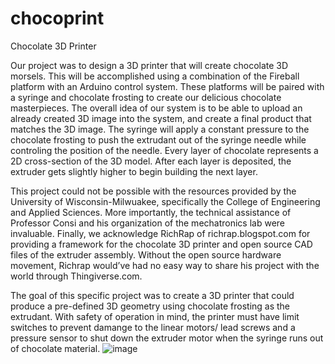 # chocoprint
Chocolate 3D Printer

Our project was to design a 3D printer that will create chocolate 3D morsels. This will be accomplished using a combination of the Fireball platform with an Arduino control system.  These platforms will be paired with a syringe and chocolate frosting to create our delicious chocolate masterpieces. The overall idea of our system is to be able to upload an already created 3D image into the system, and create a final product that matches the 3D image. The syringe will apply a constant pressure to the chocolate frosting to push the extrudant out of the syringe needle while controling the position of the needle. Every layer of chocolate represents a 2D cross-section of the 3D model. After each layer is deposited, the extruder gets slightly higher to begin building the next layer. 

This project could not be possible with the resources provided by the University of Wisconsin-Milwuakee, specifically the College of Engineering and Applied Sciences. More importantly, the technical assistance of Professor Consi and his organization of the mechatronics lab were invaluable. Finally, we acknowledge RichRap of richrap.blogspot.com for providing a framework for the chocolate 3D printer and open source CAD files of the extruder assembly. Without the open source hardware movement, Richrap would’ve had no easy way to share his project with the world through Thingiverse.com. 

The goal of this specific project was to create a 3D printer that could produce a pre-defined 3D geometry using chocolate frosting as the extrudant. With safety of operation in mind, the printer must have limit switches to prevent damange to the linear motors/ lead screws and a pressure sensor to shut down the extruder motor when the syringe runs out of chocolate material. ![image](https://user-images.githubusercontent.com/25541886/236718923-4adbcef6-0605-4210-8aec-1d892080e93f.png)

